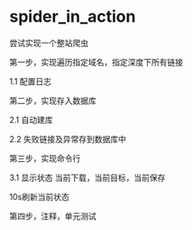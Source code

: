 # spider_in_action
尝试实现一个整站爬虫

第一步，实现遍历指定域名，指定深度下所有链接

1.1 配置日志

第二步，实现存入数据库

2.1 自动建库

2.2 失败链接及异常存到数据库中

第三步，实现命令行

3.1 显示状态 当前下载，当前目标，当前保存

10s刷新当前状态

第四步，注释，单元测试
